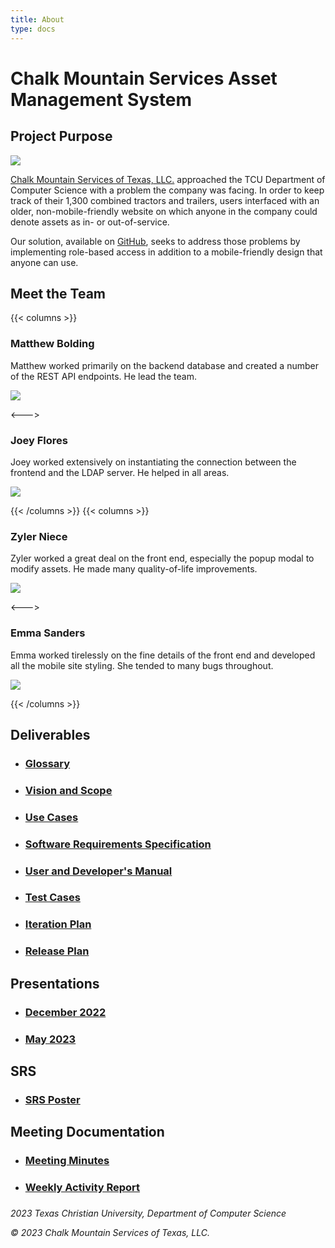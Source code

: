 ```yaml
---
title: About
type: docs
---
```


# Chalk Mountain Services Asset Management System

## Project Purpose

![](/images/chalk.png)

[Chalk Mountain Services of Texas, LLC.](https://www.cmstx.com/) approached the TCU Department of Computer Science with a problem the company was facing. In order to keep track of their 1,300 combined tractors and trailers, users interfaced with an older, non-mobile-friendly website on which anyone in the company could denote assets as in- or out-of-service.

Our solution, available on [GitHub](https://github.com/emsanders1/ChalkMountainAssetManagement), seeks to address those problems by implementing role-based access in addition to a mobile-friendly design that anyone can use.

## Meet the Team

{{< columns >}}
### Matthew Bolding

Matthew worked primarily on the backend database and created a number of the REST API endpoints. He lead the team.

![](/images/bolding.jpg)

<--->

### Joey Flores

Joey worked extensively on instantiating the connection between the frontend and the LDAP server. He helped in all areas.

![](/images/flores.png)

{{< /columns >}}
{{< columns >}}

### Zyler Niece

Zyler worked a great deal on the front end, especially the popup modal to modify assets. He made many quality-of-life improvements.

![](/images/niece.jpg)

<--->

### Emma Sanders

Emma worked tirelessly on the fine details of the front end and developed all the mobile site styling. She tended to many bugs throughout.

![](/images/sanders.jpg)

{{< /columns >}}

## Deliverables
- ### [Glossary](/documents/glossary.pdf)
- ### [Vision and Scope](/documents/vision.pdf)
- ### [Use Cases](/documents/use_cases.pdf)
- ### [Software Requirements Specification](/documents/software_requirements_specification.pdf)
- ### [User and Developer's Manual](/documents/manual.pdf)
- ### [Test Cases](/documents/test_cases.pdf)
- ### [Iteration Plan](/documents/iteration_plan.pdf)
- ### [Release Plan](/documents/release_plan.pdf)

## Presentations
- ### [December 2022](/documents/presentation_december2022.pdf)
- ### [May 2023](/documents/presentation_may2023.pdf)

## SRS
- ### [SRS Poster](/documents/srs_poster.pdf)

## Meeting Documentation
- ### [Meeting Minutes](/documents/meeting_minutes.pdf)
- ### [Weekly Activity Report](/documents/war.pdf)

#####

_2023 Texas Christian University, Department of Computer Science_

_© 2023 Chalk Mountain Services of Texas, LLC._